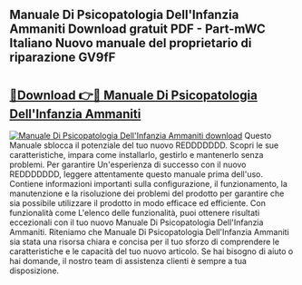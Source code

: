 ## Manuale Di Psicopatologia Dell'Infanzia Ammaniti Download gratuit PDF - Part-mWC Italiano Nuovo manuale del proprietario di riparazione GV9fF

# <h2><a href="http://dfe1tkj.blite.top/?on=Manuale+Di+Psicopatologia+Dell%27Infanzia+Ammaniti">🔗Download 👉🔴 Manuale Di Psicopatologia Dell'Infanzia Ammaniti</a></h2>

[![Manuale Di Psicopatologia Dell'Infanzia Ammaniti download](https://i.imgur.com/lujVjoI.png)](http://dfe1tkj.blite.top/?on=Manuale+Di+Psicopatologia+Dell%27Infanzia+Ammaniti)
Questo Manuale sblocca il potenziale del tuo nuovo REDDDDDDD. Scopri le sue caratteristiche, impara come installarlo, gestirlo e mantenerlo senza problemi. Per garantire Un'esperienza di successo con il nuovo REDDDDDDD, leggere attentamente questo manuale prima dell'uso. Contiene informazioni importanti sulla configurazione, il funzionamento, la manutenzione e la risoluzione dei problemi del prodotto per garantire che sia possibile utilizzare il prodotto in modo efficace ed efficiente. Con funzionalità come L'elenco delle funzionalità, puoi ottenere risultati eccezionali con il tuo nuovo Manuale Di Psicopatologia Dell'Infanzia Ammaniti. Riteniamo che Manuale Di Psicopatologia Dell'Infanzia Ammaniti sia stata una risorsa chiara e concisa per il tuo sforzo di comprendere le caratteristiche e le capacità del tuo nuovo articolo. Se hai bisogno di aiuto o hai domande, il nostro team di assistenza clienti è sempre a tua disposizione.
